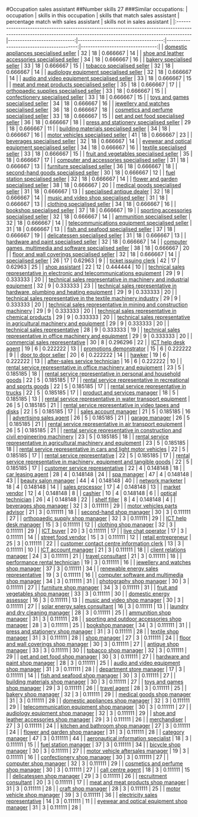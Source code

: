#Occupation sales assistant
##Number skills 27
###Similar occupations:
| occupation                                                                                                                                                        |   skills in this occupation |   skills that match sales assistant |   percentage match with sales assistant |   skills not in sales assistant |
|:------------------------------------------------------------------------------------------------------------------------------------------------------------------|----------------------------:|------------------------------------:|----------------------------------------:|--------------------------------:|
| [domestic appliances specialised seller](domestic_appliances_specialised_seller.md)                                                                               |                          32 |                                  18 |                                0.666667 |                              14 |
| [shoe and leather accessories specialised seller](shoe_and_leather_accessories_specialised_seller.md)                                                             |                          34 |                                  18 |                                0.666667 |                              16 |
| [bakery specialised seller](bakery_specialised_seller.md)                                                                                                         |                          33 |                                  18 |                                0.666667 |                              15 |
| [tobacco specialised seller](tobacco_specialised_seller.md)                                                                                                       |                          32 |                                  18 |                                0.666667 |                              14 |
| [audiology equipment specialised seller](audiology_equipment_specialised_seller.md)                                                                               |                          32 |                                  18 |                                0.666667 |                              14 |
| [audio and video equipment specialised seller](audio_and_video_equipment_specialised_seller.md)                                                                   |                          33 |                                  18 |                                0.666667 |                              15 |
| [meat and meat products specialised seller](meat_and_meat_products_specialised_seller.md)                                                                         |                          35 |                                  18 |                                0.666667 |                              17 |
| [orthopaedic supplies specialised seller](orthopaedic_supplies_specialised_seller.md)                                                                             |                          33 |                                  18 |                                0.666667 |                              15 |
| [confectionery specialised seller](confectionery_specialised_seller.md)                                                                                           |                          33 |                                  18 |                                0.666667 |                              15 |
| [toys and games specialised seller](toys_and_games_specialised_seller.md)                                                                                         |                          34 |                                  18 |                                0.666667 |                              16 |
| [jewellery and watches specialised seller](jewellery_and_watches_specialised_seller.md)                                                                           |                          36 |                                  18 |                                0.666667 |                              18 |
| [cosmetics and perfume specialised seller](cosmetics_and_perfume_specialised_seller.md)                                                                           |                          33 |                                  18 |                                0.666667 |                              15 |
| [pet and pet food specialised seller](pet_and_pet_food_specialised_seller.md)                                                                                     |                          36 |                                  18 |                                0.666667 |                              18 |
| [press and stationery specialised seller](press_and_stationery_specialised_seller.md)                                                                             |                          29 |                                  18 |                                0.666667 |                              11 |
| [building materials specialised seller](building_materials_specialised_seller.md)                                                                                 |                          34 |                                  18 |                                0.666667 |                              16 |
| [motor vehicles specialised seller](motor_vehicles_specialised_seller.md)                                                                                         |                          41 |                                  18 |                                0.666667 |                              23 |
| [beverages specialised seller](beverages_specialised_seller.md)                                                                                                   |                          32 |                                  18 |                                0.666667 |                              14 |
| [eyewear and optical equipment specialised seller](eyewear_and_optical_equipment_specialised_seller.md)                                                           |                          34 |                                  18 |                                0.666667 |                              16 |
| [textile specialised seller](textile_specialised_seller.md)                                                                                                       |                          33 |                                  18 |                                0.666667 |                              15 |
| [fruit and vegetables specialised seller](fruit_and_vegetables_specialised_seller.md)                                                                             |                          35 |                                  18 |                                0.666667 |                              17 |
| [computer and accessories specialised seller](computer_and_accessories_specialised_seller.md)                                                                     |                          31 |                                  18 |                                0.666667 |                              13 |
| [furniture specialised seller](furniture_specialised_seller.md)                                                                                                   |                          36 |                                  18 |                                0.666667 |                              18 |
| [second-hand goods specialised seller](second-hand_goods_specialised_seller.md)                                                                                   |                          30 |                                  18 |                                0.666667 |                              12 |
| [fuel station specialised seller](fuel_station_specialised_seller.md)                                                                                             |                          32 |                                  18 |                                0.666667 |                              14 |
| [flower and garden specialised seller](flower_and_garden_specialised_seller.md)                                                                                   |                          38 |                                  18 |                                0.666667 |                              20 |
| [medical goods specialised seller](medical_goods_specialised_seller.md)                                                                                           |                          31 |                                  18 |                                0.666667 |                              13 |
| [specialised antique dealer](specialised_antique_dealer.md)                                                                                                       |                          32 |                                  18 |                                0.666667 |                              14 |
| [music and video shop specialised seller](music_and_video_shop_specialised_seller.md)                                                                             |                          31 |                                  18 |                                0.666667 |                              13 |
| [clothing specialised seller](clothing_specialised_seller.md)                                                                                                     |                          34 |                                  18 |                                0.666667 |                              16 |
| [bookshop specialised seller](bookshop_specialised_seller.md)                                                                                                     |                          37 |                                  18 |                                0.666667 |                              19 |
| [sporting accessories specialised seller](sporting_accessories_specialised_seller.md)                                                                             |                          32 |                                  18 |                                0.666667 |                              14 |
| [ammunition specialised seller](ammunition_specialised_seller.md)                                                                                                 |                          32 |                                  18 |                                0.666667 |                              14 |
| [telecommunications equipment specialised seller](telecommunications_equipment_specialised_seller.md)                                                             |                          31 |                                  18 |                                0.666667 |                              13 |
| [fish and seafood specialised seller](fish_and_seafood_specialised_seller.md)                                                                                     |                          37 |                                  18 |                                0.666667 |                              19 |
| [delicatessen specialised seller](delicatessen_specialised_seller.md)                                                                                             |                          31 |                                  18 |                                0.666667 |                              13 |
| [hardware and paint specialised seller](hardware_and_paint_specialised_seller.md)                                                                                 |                          32 |                                  18 |                                0.666667 |                              14 |
| [computer games, multimedia and software specialised seller](computer_games,_multimedia_and_software_specialised_seller.md)                                       |                          38 |                                  18 |                                0.666667 |                              20 |
| [floor and wall coverings specialised seller](floor_and_wall_coverings_specialised_seller.md)                                                                     |                          32 |                                  18 |                                0.666667 |                              14 |
| [specialised seller](specialised_seller.md)                                                                                                                       |                          26 |                                  17 |                                0.62963  |                               9 |
| [ticket issuing clerk](ticket_issuing_clerk.md)                                                                                                                   |                          42 |                                  17 |                                0.62963  |                              25 |
| [shop assistant](shop_assistant.md)                                                                                                                               |                          22 |                                  12 |                                0.444444 |                              10 |
| [technical sales representative in electronic and telecommunications equipment](technical_sales_representative_in_electronic_and_telecommunications_equipment.md) |                          29 |                                   9 |                                0.333333 |                              20 |
| [technical sales representative in machinery and industrial equipment](technical_sales_representative_in_machinery_and_industrial_equipment.md)                   |                          32 |                                   9 |                                0.333333 |                              23 |
| [technical sales representative in hardware, plumbing and heating equipment](technical_sales_representative_in_hardware,_plumbing_and_heating_equipment.md)       |                          29 |                                   9 |                                0.333333 |                              20 |
| [technical sales representative in the textile machinery industry](technical_sales_representative_in_the_textile_machinery_industry.md)                           |                          29 |                                   9 |                                0.333333 |                              20 |
| [technical sales representative in mining and construction machinery](technical_sales_representative_in_mining_and_construction_machinery.md)                     |                          29 |                                   9 |                                0.333333 |                              20 |
| [technical sales representative in chemical products](technical_sales_representative_in_chemical_products.md)                                                     |                          29 |                                   9 |                                0.333333 |                              20 |
| [technical sales representative in agricultural machinery and equipment](technical_sales_representative_in_agricultural_machinery_and_equipment.md)               |                          29 |                                   9 |                                0.333333 |                              20 |
| [technical sales representative](technical_sales_representative.md)                                                                                               |                          28 |                                   9 |                                0.333333 |                              19 |
| [technical sales representative in office machinery and equipment](technical_sales_representative_in_office_machinery_and_equipment.md)                           |                          29 |                                   9 |                                0.333333 |                              20 |
| [commercial sales representative](commercial_sales_representative.md)                                                                                             |                          30 |                                   8 |                                0.296296 |                              22 |
| [ICT help desk agent](ICT_help_desk_agent.md)                                                                                                                     |                          19 |                                   6 |                                0.222222 |                              13 |
| [promotions demonstrator](promotions_demonstrator.md)                                                                                                             |                          15 |                                   6 |                                0.222222 |                               9 |
| [door to door seller](door_to_door_seller.md)                                                                                                                     |                          20 |                                   6 |                                0.222222 |                              14 |
| [hawker](hawker.md)                                                                                                                                               |                          19 |                                   6 |                                0.222222 |                              13 |
| [after-sales service technician](after-sales_service_technician.md)                                                                                               |                          16 |                                   6 |                                0.222222 |                              10 |
| [rental service representative in office machinery and equipment](rental_service_representative_in_office_machinery_and_equipment.md)                             |                          23 |                                   5 |                                0.185185 |                              18 |
| [rental service representative in personal and household goods](rental_service_representative_in_personal_and_household_goods.md)                                 |                          22 |                                   5 |                                0.185185 |                              17 |
| [rental service representative in recreational and sports goods](rental_service_representative_in_recreational_and_sports_goods.md)                               |                          22 |                                   5 |                                0.185185 |                              17 |
| [rental service representative in trucks](rental_service_representative_in_trucks.md)                                                                             |                          22 |                                   5 |                                0.185185 |                              17 |
| [product and services manager](product_and_services_manager.md)                                                                                                   |                          18 |                                   5 |                                0.185185 |                              13 |
| [rental service representative in water transport equipment](rental_service_representative_in_water_transport_equipment.md)                                       |                          26 |                                   5 |                                0.185185 |                              21 |
| [rental service representative in video tapes and disks](rental_service_representative_in_video_tapes_and_disks.md)                                               |                          22 |                                   5 |                                0.185185 |                              17 |
| [sales account manager](sales_account_manager.md)                                                                                                                 |                          21 |                                   5 |                                0.185185 |                              16 |
| [advertising sales agent](advertising_sales_agent.md)                                                                                                             |                          26 |                                   5 |                                0.185185 |                              21 |
| [garage manager](garage_manager.md)                                                                                                                               |                          26 |                                   5 |                                0.185185 |                              21 |
| [rental service representative in air transport equipment](rental_service_representative_in_air_transport_equipment.md)                                           |                          26 |                                   5 |                                0.185185 |                              21 |
| [rental service representative in construction and civil engineering machinery](rental_service_representative_in_construction_and_civil_engineering_machinery.md) |                          23 |                                   5 |                                0.185185 |                              18 |
| [rental service representative in agricultural machinery and equipment](rental_service_representative_in_agricultural_machinery_and_equipment.md)                 |                          23 |                                   5 |                                0.185185 |                              18 |
| [rental service representative in cars and light motor vehicles](rental_service_representative_in_cars_and_light_motor_vehicles.md)                               |                          22 |                                   5 |                                0.185185 |                              17 |
| [rental service representative](rental_service_representative.md)                                                                                                 |                          22 |                                   5 |                                0.185185 |                              17 |
| [rental service representative in machinery, equipment and tangible goods](rental_service_representative_in_machinery,_equipment_and_tangible_goods.md)           |                          22 |                                   5 |                                0.185185 |                              17 |
| [customer service representative](customer_service_representative.md)                                                                                             |                          22 |                                   4 |                                0.148148 |                              18 |
| [car leasing agent](car_leasing_agent.md)                                                                                                                         |                          28 |                                   4 |                                0.148148 |                              24 |
| [spa manager](spa_manager.md)                                                                                                                                     |                          47 |                                   4 |                                0.148148 |                              43 |
| [beauty salon manager](beauty_salon_manager.md)                                                                                                                   |                          44 |                                   4 |                                0.148148 |                              40 |
| [network marketer](network_marketer.md)                                                                                                                           |                          18 |                                   4 |                                0.148148 |                              14 |
| [sales processor](sales_processor.md)                                                                                                                             |                          17 |                                   4 |                                0.148148 |                              13 |
| [market vendor](market_vendor.md)                                                                                                                                 |                          12 |                                   4 |                                0.148148 |                               8 |
| [cashier](cashier.md)                                                                                                                                             |                          10 |                                   4 |                                0.148148 |                               6 |
| [optical technician](optical_technician.md)                                                                                                                       |                          26 |                                   4 |                                0.148148 |                              22 |
| [shelf filler](shelf_filler.md)                                                                                                                                   |                           8 |                                   4 |                                0.148148 |                               4 |
| [beverages shop manager](beverages_shop_manager.md)                                                                                                               |                          32 |                                   3 |                                0.111111 |                              29 |
| [motor vehicles parts advisor](motor_vehicles_parts_advisor.md)                                                                                                   |                          21 |                                   3 |                                0.111111 |                              18 |
| [second-hand shop manager](second-hand_shop_manager.md)                                                                                                           |                          30 |                                   3 |                                0.111111 |                              27 |
| [orthopaedic supply shop manager](orthopaedic_supply_shop_manager.md)                                                                                             |                          32 |                                   3 |                                0.111111 |                              29 |
| [ICT help desk manager](ICT_help_desk_manager.md)                                                                                                                 |                          15 |                                   3 |                                0.111111 |                              12 |
| [clothing shop manager](clothing_shop_manager.md)                                                                                                                 |                          32 |                                   3 |                                0.111111 |                              29 |
| [ICT buyer](ICT_buyer.md)                                                                                                                                         |                          20 |                                   3 |                                0.111111 |                              17 |
| [live chat operator](live_chat_operator.md)                                                                                                                       |                          17 |                                   3 |                                0.111111 |                              14 |
| [street food vendor](street_food_vendor.md)                                                                                                                       |                          15 |                                   3 |                                0.111111 |                              12 |
| [retail entrepreneur](retail_entrepreneur.md)                                                                                                                     |                          25 |                                   3 |                                0.111111 |                              22 |
| [customer contact centre information clerk](customer_contact_centre_information_clerk.md)                                                                         |                          13 |                                   3 |                                0.111111 |                              10 |
| [ICT account manager](ICT_account_manager.md)                                                                                                                     |                          21 |                                   3 |                                0.111111 |                              18 |
| [client relations manager](client_relations_manager.md)                                                                                                           |                          24 |                                   3 |                                0.111111 |                              21 |
| [travel consultant](travel_consultant.md)                                                                                                                         |                          21 |                                   3 |                                0.111111 |                              18 |
| [performance rental technician](performance_rental_technician.md)                                                                                                 |                          19 |                                   3 |                                0.111111 |                              16 |
| [jewellery and watches shop manager](jewellery_and_watches_shop_manager.md)                                                                                       |                          37 |                                   3 |                                0.111111 |                              34 |
| [renewable energy sales representative](renewable_energy_sales_representative.md)                                                                                 |                          19 |                                   3 |                                0.111111 |                              16 |
| [computer software and multimedia shop manager](computer_software_and_multimedia_shop_manager.md)                                                                 |                          34 |                                   3 |                                0.111111 |                              31 |
| [photography shop manager](photography_shop_manager.md)                                                                                                           |                          30 |                                   3 |                                0.111111 |                              27 |
| [furniture shop manager](furniture_shop_manager.md)                                                                                                               |                          34 |                                   3 |                                0.111111 |                              31 |
| [fruit and vegetables shop manager](fruit_and_vegetables_shop_manager.md)                                                                                         |                          33 |                                   3 |                                0.111111 |                              30 |
| [domestic energy assessor](domestic_energy_assessor.md)                                                                                                           |                          16 |                                   3 |                                0.111111 |                              13 |
| [music and video shop manager](music_and_video_shop_manager.md)                                                                                                   |                          30 |                                   3 |                                0.111111 |                              27 |
| [solar energy sales consultant](solar_energy_sales_consultant.md)                                                                                                 |                          16 |                                   3 |                                0.111111 |                              13 |
| [laundry and dry cleaning manager](laundry_and_dry_cleaning_manager.md)                                                                                           |                          28 |                                   3 |                                0.111111 |                              25 |
| [ammunition shop manager](ammunition_shop_manager.md)                                                                                                             |                          31 |                                   3 |                                0.111111 |                              28 |
| [sporting and outdoor accessories shop manager](sporting_and_outdoor_accessories_shop_manager.md)                                                                 |                          28 |                                   3 |                                0.111111 |                              25 |
| [bookshop manager](bookshop_manager.md)                                                                                                                           |                          34 |                                   3 |                                0.111111 |                              31 |
| [press and stationery shop manager](press_and_stationery_shop_manager.md)                                                                                         |                          31 |                                   3 |                                0.111111 |                              28 |
| [textile shop manager](textile_shop_manager.md)                                                                                                                   |                          31 |                                   3 |                                0.111111 |                              28 |
| [shop manager](shop_manager.md)                                                                                                                                   |                          27 |                                   3 |                                0.111111 |                              24 |
| [floor and wall coverings shop manager](floor_and_wall_coverings_shop_manager.md)                                                                                 |                          30 |                                   3 |                                0.111111 |                              27 |
| [antique shop manager](antique_shop_manager.md)                                                                                                                   |                          33 |                                   3 |                                0.111111 |                              30 |
| [tobacco shop manager](tobacco_shop_manager.md)                                                                                                                   |                          32 |                                   3 |                                0.111111 |                              29 |
| [pet and pet food shop manager](pet_and_pet_food_shop_manager.md)                                                                                                 |                          30 |                                   3 |                                0.111111 |                              27 |
| [hardware and paint shop manager](hardware_and_paint_shop_manager.md)                                                                                             |                          28 |                                   3 |                                0.111111 |                              25 |
| [audio and video equipment shop manager](audio_and_video_equipment_shop_manager.md)                                                                               |                          31 |                                   3 |                                0.111111 |                              28 |
| [department store manager](department_store_manager.md)                                                                                                           |                          17 |                                   3 |                                0.111111 |                              14 |
| [fish and seafood shop manager](fish_and_seafood_shop_manager.md)                                                                                                 |                          30 |                                   3 |                                0.111111 |                              27 |
| [building materials shop manager](building_materials_shop_manager.md)                                                                                             |                          30 |                                   3 |                                0.111111 |                              27 |
| [toys and games shop manager](toys_and_games_shop_manager.md)                                                                                                     |                          29 |                                   3 |                                0.111111 |                              26 |
| [travel agent](travel_agent.md)                                                                                                                                   |                          28 |                                   3 |                                0.111111 |                              25 |
| [bakery shop manager](bakery_shop_manager.md)                                                                                                                     |                          32 |                                   3 |                                0.111111 |                              29 |
| [medical goods shop manager](medical_goods_shop_manager.md)                                                                                                       |                          31 |                                   3 |                                0.111111 |                              28 |
| [domestic appliances shop manager](domestic_appliances_shop_manager.md)                                                                                           |                          32 |                                   3 |                                0.111111 |                              29 |
| [telecommunication equipment shop manager](telecommunication_equipment_shop_manager.md)                                                                           |                          30 |                                   3 |                                0.111111 |                              27 |
| [audiology equipment shop manager](audiology_equipment_shop_manager.md)                                                                                           |                          32 |                                   3 |                                0.111111 |                              29 |
| [shoe and leather accessories shop manager](shoe_and_leather_accessories_shop_manager.md)                                                                         |                          29 |                                   3 |                                0.111111 |                              26 |
| [merchandiser](merchandiser.md)                                                                                                                                   |                          27 |                                   3 |                                0.111111 |                              24 |
| [kitchen and bathroom shop manager](kitchen_and_bathroom_shop_manager.md)                                                                                         |                          27 |                                   3 |                                0.111111 |                              24 |
| [flower and garden shop manager](flower_and_garden_shop_manager.md)                                                                                               |                          31 |                                   3 |                                0.111111 |                              28 |
| [category manager](category_manager.md)                                                                                                                           |                          47 |                                   3 |                                0.111111 |                              44 |
| [aeronautical information specialist](aeronautical_information_specialist.md)                                                                                     |                          18 |                                   3 |                                0.111111 |                              15 |
| [fuel station manager](fuel_station_manager.md)                                                                                                                   |                          37 |                                   3 |                                0.111111 |                              34 |
| [bicycle shop manager](bicycle_shop_manager.md)                                                                                                                   |                          30 |                                   3 |                                0.111111 |                              27 |
| [motor vehicle aftersales manager](motor_vehicle_aftersales_manager.md)                                                                                           |                          19 |                                   3 |                                0.111111 |                              16 |
| [confectionery shop manager](confectionery_shop_manager.md)                                                                                                       |                          30 |                                   3 |                                0.111111 |                              27 |
| [computer shop manager](computer_shop_manager.md)                                                                                                                 |                          32 |                                   3 |                                0.111111 |                              29 |
| [cosmetics and perfume shop manager](cosmetics_and_perfume_shop_manager.md)                                                                                       |                          30 |                                   3 |                                0.111111 |                              27 |
| [call centre agent](call_centre_agent.md)                                                                                                                         |                          18 |                                   3 |                                0.111111 |                              15 |
| [delicatessen shop manager](delicatessen_shop_manager.md)                                                                                                         |                          29 |                                   3 |                                0.111111 |                              26 |
| [recruitment consultant](recruitment_consultant.md)                                                                                                               |                          20 |                                   3 |                                0.111111 |                              17 |
| [meat and meat products shop manager](meat_and_meat_products_shop_manager.md)                                                                                     |                          31 |                                   3 |                                0.111111 |                              28 |
| [craft shop manager](craft_shop_manager.md)                                                                                                                       |                          28 |                                   3 |                                0.111111 |                              25 |
| [motor vehicle shop manager](motor_vehicle_shop_manager.md)                                                                                                       |                          39 |                                   3 |                                0.111111 |                              36 |
| [electricity sales representative](electricity_sales_representative.md)                                                                                           |                          14 |                                   3 |                                0.111111 |                              11 |
| [eyewear and optical equipment shop manager](eyewear_and_optical_equipment_shop_manager.md)                                                                       |                          31 |                                   3 |                                0.111111 |                              28 |
